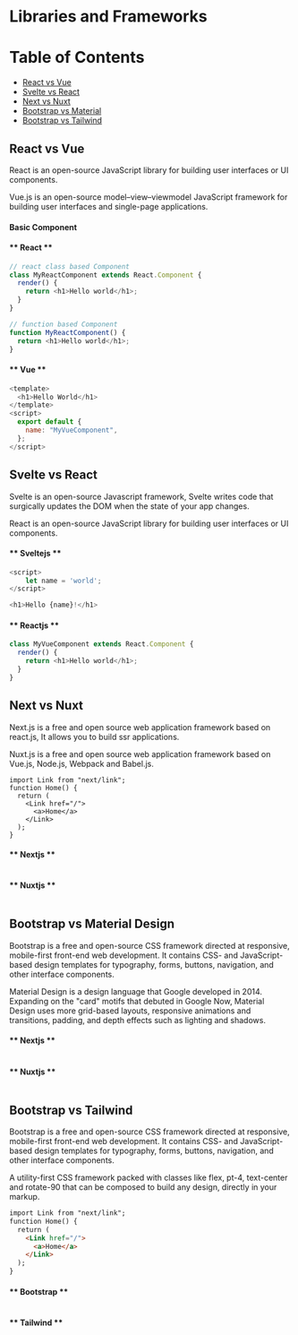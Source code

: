 # Libraries and Frameworks

Table of Contents
=================

   * [React vs Vue](#React-vs-Vue)
   * [Svelte vs React](#Svelte-vs-React)
   * [Next vs Nuxt](#Next-vs-Nuxt)
   * [Bootstrap vs Material](#Bootstrap-vs-Material)
   * [Bootstrap vs Tailwind](l#Bootstrap-vs-Tailwind)


## React vs Vue
React is an open-source JavaScript library for building user interfaces or UI components. 

Vue.js is an open-source model–view–viewmodel JavaScript framework for building user interfaces and single-page applications.

#### **Basic Component**
<!-- tabs:start -->

#### ** React **

```javascript
// react class based Component
class MyReactComponent extends React.Component {
  render() {
    return <h1>Hello world</h1>;
  }
}

// function based Component
function MyReactComponent() {
  return <h1>Hello world</h1>;
}
```

#### ** Vue **

```javascript
<template>
  <h1>Hello World</h1>
</template>
<script>
  export default {
    name: "MyVueComponent",
  };
</script>
```

<!-- tabs:end -->

## Svelte vs React
Svelte is an open-source Javascript framework, Svelte writes code that surgically updates the DOM when the state of your app changes. 

React is an open-source JavaScript library for building user interfaces or UI components.




<!-- tabs:start -->

#### ** Sveltejs **

```javascript
<script>
	let name = 'world';
</script>

<h1>Hello {name}!</h1>
```

#### ** Reactjs **

```javascript
class MyVueComponent extends React.Component {
  render() {
    return <h1>Hello world</h1>;
  }
}
```

<!-- tabs:end -->


## Next vs Nuxt
Next.js is a free and open source web application framework based on react.js, It allows you to build ssr applications. 

Nuxt.js is a free and open source web application framework based on Vue.js, Node.js, Webpack and Babel.js.

```Next Basic link
import Link from "next/link";
function Home() {
  return (
    <Link href="/">
      <a>Home</a>
    </Link>
  );
}
```



<!-- tabs:start -->

#### ** Nextjs **

```javascript

```

#### ** Nuxtjs **

```javascript

```

<!-- tabs:end -->









## Bootstrap vs Material Design
Bootstrap is a free and open-source CSS framework directed at responsive, mobile-first front-end web development. It contains CSS- and JavaScript-based design templates for typography, forms, buttons, navigation, and other interface components. 

Material Design is a design language that Google developed in 2014. Expanding on the "card" motifs that debuted in Google Now, Material Design uses more grid-based layouts, responsive animations and transitions, padding, and depth effects such as lighting and shadows. 





<!-- tabs:start -->

#### ** Nextjs **

```javascript

```

#### ** Nuxtjs **

```javascript

```

<!-- tabs:end -->






## Bootstrap vs Tailwind
Bootstrap is a free and open-source CSS framework directed at responsive, mobile-first front-end web development. It contains CSS- and JavaScript-based design templates for typography, forms, buttons, navigation, and other interface components.  

A utility-first CSS framework packed with classes like flex, pt-4, text-center and rotate-90 that can be composed to build any design, directly in your markup.

```html
import Link from "next/link";
function Home() {
  return (
    <Link href="/">
      <a>Home</a>
    </Link>
  );
}
```



<!-- tabs:start -->

#### ** Bootstrap **

```javascript

```

#### ** Tailwind **

```javascript

```

<!-- tabs:end -->